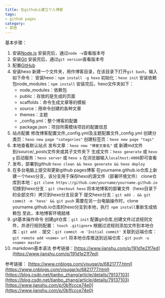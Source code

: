 ```yaml
---
title: 在github上建立个人博客
tags: 
- github pages
category:
- 其他
---
```

基本步骤：
1. 安装[Node.js](https://nodejs.org/en/)
安装完后，通过` node -v `查看版本号
2. 安装[Git](https://git-scm.com/downloads)
安装完后，通过` git version `查看版本号
3. 配置[GitHub](https://github.com/)
4. 安装hexo
新建一个文件夹，用作博客目录，在该目录下打开` git bash `，输入如下命令：
安装hexo：` npm install -g hexo `
初始化：` hexo init `
安装依赖包node_modules：` npm install `
安装完后，hexo文件夹如下：
   * node_modules：依赖包
   * public：存放的是生成的页面
   * scaffolds：命令生成文章等的模板
   * source：用命令创建的各种文章
   * themes：主题
   * _config.yml：整个博客的配置
   * package.json：项目所需模块项目的配置信息
5. 站点配置
修改博客配置文件_config.yml及主题配置文件_config.yml
创建分类页：`hexo new page "categories"`
创建标签页：`hexo new page "tags"`
6. 本地查看默认站点
发布文章：`hexo new "博客文章名"` 或 新建md文件到/source/_posts文件夹或其子文件夹下
生成文件：` hexo generate ` 或 ` hexo g `
启动服务：` hexo server ` 或 ` hexo s `
在浏览器输入` localhost:4000 `即可查看
7. 发布，部署到github
` hexo clean && hexo generate && hexo deploy `
8. 在多台电脑上提交和更新github pages博客
在yourname.github.io仓库上新建一个hexo分支，该分支用于保存hexo的源文件（部署环境文件）
clone仓库到本地：` git clone https://github.com/yourname/yourname.github.io `
切换到hexo分支：` git checkout hexo `
将本地博客的部署文件（hexo目录下的全部文件）拷贝到hexo分支目录下
提交hexo分支：` git add . && git commit -m 'hexo' && git push `
需要在另一台电脑操作时，clone yourname.github.io仓库的hexo分支到本地，执行` npm install`重新生成依赖包
至此，本地博客环境就绪
9. git基本操作命令
创建git仓库：` git init `
配置git仓库,创建文件过滤规则文件，并进行规则配置： ` touch .gitignore `
根据过滤规则添加文件到本地仓库：` git add . `
提交：` git commit -m 'Initial commit' `
关联到远端仓库：` git remote add <name> url `
将本地仓库推送到远端仓库：` git push -u <name> master `
10. markdown基本语法
参考链接：[https://www.jianshu.com/p/191d1e21f7ed](https://www.jianshu.com/p/191d1e21f7ed)


参考链接：
[https://www.cnblogs.com/visugar/p/6821777.html](https://www.cnblogs.com/visugar/p/6821777.html)
[https://blog.csdn.net/tianbo_zhang/article/details/79137103](https://blog.csdn.net/tianbo_zhang/article/details/79137103)
[https://www.jianshu.com/p/0b1fccce74e0](https://www.jianshu.com/p/0b1fccce74e0)

